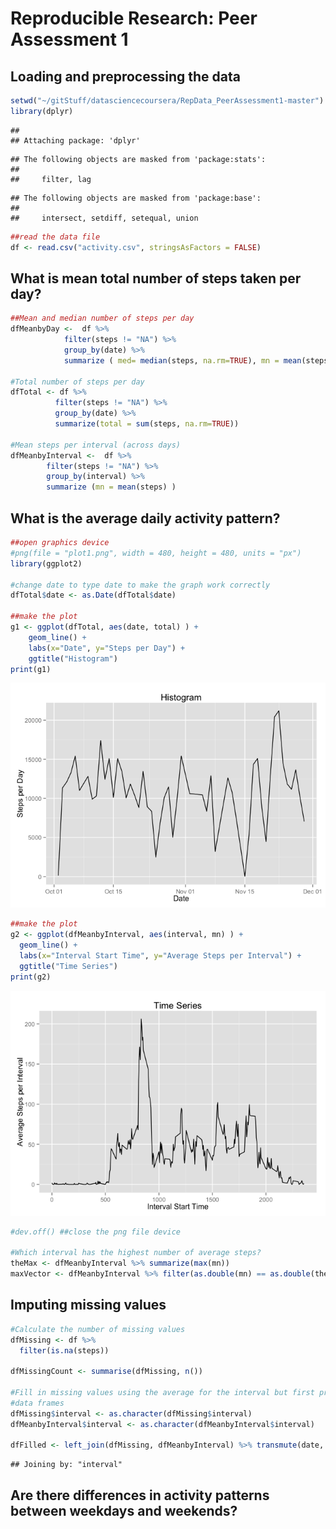 # Reproducible Research: Peer Assessment 1


## Loading and preprocessing the data

```r
setwd("~/gitStuff/datasciencecoursera/RepData_PeerAssessment1-master")
library(dplyr)
```

```
## 
## Attaching package: 'dplyr'
```

```
## The following objects are masked from 'package:stats':
## 
##     filter, lag
```

```
## The following objects are masked from 'package:base':
## 
##     intersect, setdiff, setequal, union
```

```r
##read the data file
df <- read.csv("activity.csv", stringsAsFactors = FALSE)
```




## What is mean total number of steps taken per day?

```r
##Mean and median number of steps per day
dfMeanbyDay <-  df %>% 
            filter(steps != "NA") %>%
            group_by(date) %>%
            summarize ( med= median(steps, na.rm=TRUE), mn = mean(steps, na.rm=TRUE) )

#Total number of steps per day
dfTotal <- df %>% 
          filter(steps != "NA") %>%
          group_by(date) %>%
          summarize(total = sum(steps, na.rm=TRUE))

#Mean steps per interval (across days)
dfMeanbyInterval <-  df %>% 
        filter(steps != "NA") %>%
        group_by(interval) %>%
        summarize (mn = mean(steps) )
```



## What is the average daily activity pattern?

```r
##open graphics device
#png(file = "plot1.png", width = 480, height = 480, units = "px") 
library(ggplot2)

#change date to type date to make the graph work correctly
dfTotal$date <- as.Date(dfTotal$date)

##make the plot
g1 <- ggplot(dfTotal, aes(date, total) ) + 
    geom_line() +
    labs(x="Date", y="Steps per Day") + 
    ggtitle("Histogram")
print(g1)
```

![](PA1_template_files/figure-html/unnamed-chunk-3-1.png)

```r
##make the plot
g2 <- ggplot(dfMeanbyInterval, aes(interval, mn) ) + 
  geom_line() +
  labs(x="Interval Start Time", y="Average Steps per Interval") + 
  ggtitle("Time Series")
print(g2)
```

![](PA1_template_files/figure-html/unnamed-chunk-3-2.png)

```r
#dev.off() ##close the png file device

#Which interval has the highest number of average steps?
theMax <- dfMeanbyInterval %>% summarize(max(mn))
maxVector <- dfMeanbyInterval %>% filter(as.double(mn) == as.double(theMax)) 
```



## Imputing missing values

```r
#Calculate the number of missing values
dfMissing <- df %>% 
  filter(is.na(steps))

dfMissingCount <- summarise(dfMissing, n())

#Fill in missing values using the average for the interval but first prepare the 
#data frames
dfMissing$interval <- as.character(dfMissing$interval) 
dfMeanbyInterval$interval <- as.character(dfMeanbyInterval$interval) 

dfFilled <- left_join(dfMissing, dfMeanbyInterval) %>% transmute(date, interval, steps=mn)
```

```
## Joining by: "interval"
```



## Are there differences in activity patterns between weekdays and weekends?


